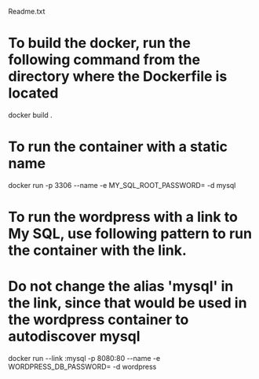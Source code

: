 Readme.txt

# To build the docker, run the following command from the directory where the Dockerfile is located
docker build .

# To run the container with a static name
docker run -p 3306 --name <blogs-mysql> -e MY_SQL_ROOT_PASSWORD=<root-password-for-mysql>  -d mysql

# To run the wordpress with a link to My SQL, use following pattern to run the container with the link.
# Do not change the alias 'mysql' in the link, since that would be used in the wordpress container to autodiscover mysql
docker run --link <blogs-mysql>:mysql -p 8080:80 --name <blogs-wordpress> -e WORDPRESS_DB_PASSWORD=<root-password-for-mysql>  -d wordpress

